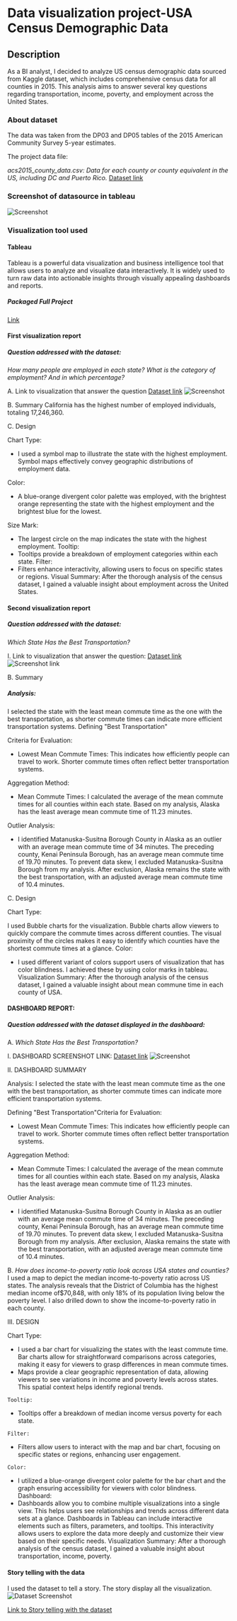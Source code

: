 # Data visualization project-USA Census Demographic Data
## Description
As a BI analyst, I decided to analyze US census demographic data sourced from
Kaggle dataset, which includes comprehensive census data for all counties in 2015.
This analysis aims to answer several key questions regarding transportation, income,
poverty, and employment across the United States.
### About dataset
The data was taken from the DP03 and DP05 tables of the 2015 American Community Survey 5-year estimates.

The project data file:

_acs2015_county_data.csv: Data for each county or county equivalent in the US, including DC and Puerto Rico._
[Dataset link](https://www.kaggle.com/datasets/muonneutrino/us-census-demographic-data/data?select=acs2015_county_data.csv)

### Screenshot of datasource in tableau
![Screenshot](https://github.com/Joshh90/Data-visualization-project-USA-Census-Demographic-Data/blob/main/Data%20soure%20screenshot.jpg)

### Visualization tool used
#### Tableau
Tableau is a powerful data visualization and business intelligence tool that allows users to analyze and visualize data interactively. It is widely used to turn raw data into actionable insights through visually appealing dashboards and reports.

##### Packaged Full Project
[Link](https://github.com/Joshh90/Data-visualization-project-USA-Census-Demographic-Data/blob/main/US%20Census%20Demographic%20Data%20Project.twbx)

#### First visualization report
##### Question addressed with the dataset:
_How many people are employed in each state? What is the category of employment? And in
which percentage?_

A. Link to visualization that answer the question
[Dataset link](https://public.tableau.com/app/profile/joshua.adelakun/viz/USCensusDemographicDataProject_17348489952100/EmploymentCategoriesperstate?publish=yes)
![Screenshot](https://github.com/Joshh90/Data-visualization-project-USA-Census-Demographic-Data/blob/main/Employment%20categories%20per%20state.jpg)

B. Summary
California has the highest number of employed individuals, totaling 17,246,360.

C. Design

Chart Type:
* I used a symbol map to illustrate the state with the highest employment. Symbol
maps effectively convey geographic distributions of employment data.

Color:
* A blue-orange divergent color palette was employed, with the brightest orange
representing the state with the highest employment and the brightest blue for the
lowest.

Size Mark:
* The largest circle on the map indicates the state with the highest employment.
Tooltip:
* Tooltips provide a breakdown of employment categories within each state.
Filter:
* Filters enhance interactivity, allowing users to focus on specific states or regions.
Visual Summary:
After the thorough analysis of the census dataset, I gained a valuable insight about
employment across the United States.

#### Second visualization report
##### Question addressed with the dataset:

_Which State Has the Best Transportation?_

I. Link to visualization that answer the question:
[Dataset link](https://public.tableau.com/app/profile/joshua.adelakun/viz/USCensusDemographicDataProject_17348489952100/Meancommutetimeineachcounty?publish=yes)
![Screenshot link](https://github.com/Joshh90/Data-visualization-project-USA-Census-Demographic-Data/blob/main/Mean%20commute%20time%20in%20each%20county%20screenshot.jpg)

B. Summary
##### Analysis:
I selected the state with the least mean commute time as the one with the best
transportation, as shorter commute times can indicate more efficient transportation
systems.
Defining "Best Transportation"

Criteria for Evaluation:
* Lowest Mean Commute Times: This indicates how efficiently people can travel to
work. Shorter commute times often reflect better transportation systems.

Aggregation Method:
* Mean Commute Times: I calculated the average of the mean commute times for
all counties within each state. Based on my analysis, Alaska has the least average
mean commute time of 11.23 minutes.

Outlier Analysis:
* I identified Matanuska-Susitna Borough County in Alaska as an outlier with an
average mean commute time of 34 minutes. The preceding county, Kenai Peninsula
Borough, has an average mean commute time of 19.70 minutes. To prevent data skew,
I excluded Matanuska-Susitna Borough from my analysis. After exclusion, Alaska
remains the state with the best transportation, with an adjusted average mean commute
time of 10.4 minutes.

C. Design

Chart Type:

I used Bubble charts for the visualization.
Bubble charts allow viewers to quickly compare the commute times across different counties.
The visual proximity of the circles makes it easy to identify which counties have the shortest
commute times at a glance.
Color:
* I used different variant of colors support users of visualization that has color blindness. I
achieved these by using color marks in tableau.
Visualization Summary:
After the thorough analysis of the census dataset, I gained a valuable insight about mean
commune time in each county of USA.


#### DASHBOARD REPORT:
##### Question addressed with the dataset displayed in the dashboard:
A. _Which State Has the Best Transportation?_

I. DASHBOARD SCREENSHOT LINK:
[Dataset link](https://public.tableau.com/app/profile/joshua.adelakun/viz/USCensusDemographicDataProject_17348489952100/UScensusdemodash?publish=yes)
![Screenshot](https://github.com/Joshh90/Data-visualization-project-USA-Census-Demographic-Data/blob/main/Main%20dashboard1.jpg)

II. DASHBOARD SUMMARY

Analysis:
I selected the state with the least mean commute time as the one with the best
transportation, as shorter commute times can indicate more efficient transportation
systems.

Defining "Best Transportation"Criteria for Evaluation:
* Lowest Mean Commute Times: This indicates how efficiently people can travel to
work. Shorter commute times often reflect better transportation systems.

Aggregation Method:
* Mean Commute Times: I calculated the average of the mean commute times for
all counties within each state. Based on my analysis, Alaska has the least average
mean commute time of 11.23 minutes.

Outlier Analysis:
* I identified Matanuska-Susitna Borough County in Alaska as an outlier with an
average mean commute time of 34 minutes. The preceding county, Kenai Peninsula
Borough, has an average mean commute time of 19.70 minutes. To prevent data skew,
I excluded Matanuska-Susitna Borough from my analysis. After exclusion, Alaska
remains the state with the best transportation, with an adjusted average mean commute
time of 10.4 minutes.

B. _How does income-to-poverty ratio look across USA states and counties?_
I used a map to depict the median income-to-poverty ratio across US states. The
analysis reveals that the District of Columbia has the highest median income of$70,848,
with only 18% of its population living below the poverty level. I also drilled
down to show the income-to-poverty ratio in each county.

III. DESIGN

Chart Type:
* I used a bar chart for visualizing the states with the least commute time. Bar
charts allow for straightforward comparisons across categories, making it easy for
viewers to grasp differences in mean commute times.
* Maps provide a clear geographic representation of data, allowing viewers to see
variations in income and poverty levels across states. This spatial context helps identify
regional trends.

```Tooltip: ```
* Tooltips offer a breakdown of median income versus poverty for each state.
  
```Filter:```
* Filters allow users to interact with the map and bar chart, focusing on specific states or
regions, enhancing user engagement.

```Color:```
* I utilized a blue-orange divergent color palette for the bar chart and the graph
ensuring accessibility for viewers with color blindness.
Dashboard:
* Dashboards allow you to combine multiple visualizations into a single view. This helps
users see relationships and trends across different data sets at a glance.
Dashboards in Tableau can include interactive elements such as filters, parameters,
and tooltips. This interactivity allows users to explore the data more deeply and
customize their view based on their specific needs.
Visualization Summary:
After a thorough analysis of the census dataset, I gained a valuable insight about
transportation, income, poverty.

#### Story telling with the data
I used the dataset to tell a story. The story display all the visualization.
![Dataset Screenshot](https://github.com/Joshh90/Data-visualization-project-USA-Census-Demographic-Data/blob/main/Story%20telling%20with%20the%20data%20screenshot.jpg)

[Link to Story telling with the dataset](https://public.tableau.com/app/profile/joshua.adelakun/viz/USCensusDemographicDataProject_17348489952100/Storytellingwiththedata?publish=yes)


